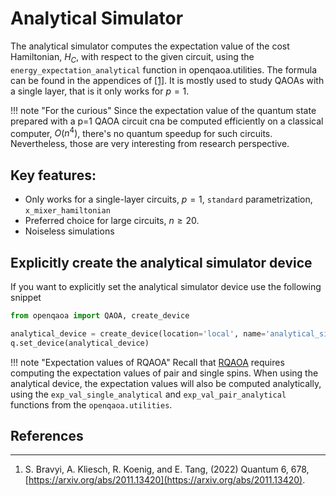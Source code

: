 # Analytical Simulator

The analytical simulator computes the expectation value of the cost Hamiltonian, $H_C$, with respect to the given circuit, using the `energy_expectation_analytical` function in openqaoa.utilities. The formula can be found in the appendices of [[1]](#references). It is mostly used to study QAOAs with a single layer, that is it only works for $p=1$. 

!!! note "For the curious"
    Since the expectation value of the quantum state prepared with a p=1 QAOA circuit cna be computed efficiently on a classical computer, $O(n^4)$, there's no quantum speedup for such circuits. Nevertheless, those are very interesting from research perspective.
## Key features:

- Only works for a single-layer circuits, $p=1$, `standard` parametrization, `x_mixer_hamiltonian` 
- Preferred choice for large circuits, $n \geq 20$.
- Noiseless simulations


## Explicitly create the analytical simulator device

If you want to explicitly set the analytical simulator device use the following snippet

```Python
from openqaoa import QAOA, create_device

analytical_device = create_device(location='local', name='analytical_simulator')
q.set_device(analytical_device)
```

!!! note "Expectation values of RQAOA"
    Recall that [RQAOA](/workflows/recursive-qaoa.md) requires computing the expectation values of pair and single spins. When using the analytical device, the expectation values will also be computed analytically, using the `exp_val_single_analytical` and `exp_val_pair_analytical` functions from the `openqaoa.utilities`. 

## References
----------
1. S. Bravyi, A. Kliesch, R. Koenig, and E. Tang, (2022) Quantum 6, 678, [https://arxiv.org/abs/2011.13420](https://arxiv.org/abs/2011.13420).